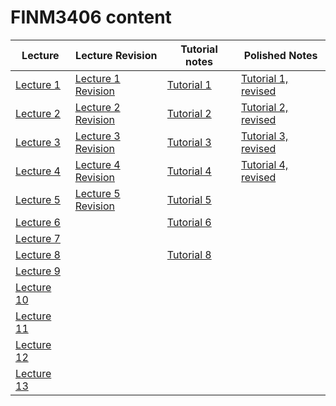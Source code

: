 # FINM3406 content


**Lecture** | **Lecture Revision** |**Tutorial notes** | **Polished Notes**
|---|---| --- | --- |
[Lecture 1](lecture1.html) | [Lecture 1 Revision](lecture1revision.html) | [Tutorial 1](tutorial1.html) | [Tutorial 1, revised](tutorial1r2.html)
[Lecture 2](lecture2.html) | [Lecture 2 Revision](lecture2revision.html) | [Tutorial 2](tutorial2.html) | [Tutorial 2, revised](tutorial2r2.html)
[Lecture 3](lecture3.html) | [Lecture 3 Revision](lecture3revision.html) | [Tutorial 3](tutorial3.html) | [Tutorial 3, revised](tutorial3r2.html)
[Lecture 4](lecture4.html) | [Lecture 4 Revision](lecture4revision.html) | [Tutorial 4](tutorial4.html) | [Tutorial 4, revised](tutorial4r2.html) 
[Lecture 5](lecture5.html) | [Lecture 5 Revision](lecture5revision.html) | [Tutorial 5](tutorial5.html) | 
[Lecture 6](lecture6.html) |  | [Tutorial 6](tutorial6.html) | 
[Lecture 7](lecture7.html) |  | 
[Lecture 8](lecture8.html) |  | [Tutorial 8](tutorial8.html) | 
[Lecture 9](lecture9.html) |
[Lecture 10](lecture10.html) |
[Lecture 11](lecture11.html) |
[Lecture 12](lecture12.html) |
[Lecture 13](lecture13Revision.html) |
